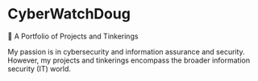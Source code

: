 # CyberWatchDoug
📎 A Portfolio of Projects and Tinkerings

My passion is in cybersecurity and information assurance and security. However, my projects and tinkerings encompass the broader information security (IT) world.

<!-- insert cool links here and trackers -->

<!-- ## Projects
A high-level overview of each of my github projects.  

###  -->
<!--
**cyberwatchdoug/cyberwatchdoug** is a ✨ _special_ ✨ repository because its `README.md` (this file) appears on your GitHub profile.

Here are some ideas to get you started:

- 🔭 I’m currently working on ...
- 🌱 I’m currently learning ...
- 👯 I’m looking to collaborate on ...
- 🤔 I’m looking for help with ...
- 💬 Ask me about ...
- 📫 How to reach me: ...
- 😄 Pronouns: ...
- ⚡ Fun fact: ...

For markdown formatting reference:
https://docs.github.com/en/get-started/writing-on-github/getting-started-with-writing-and-formatting-on-github/basic-writing-and-formatting-syntax#alerts

For emoji-cheat-sheet reference:
https://github.com/ikatyang/emoji-cheat-sheet/blob/master/README.md
-->
